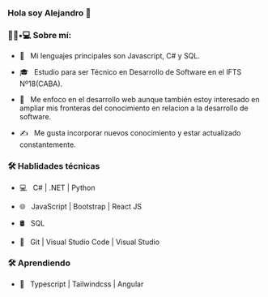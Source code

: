 ### Hola soy Alejandro 👋


<h3> 👨🏻•💻 Sobre mí: </h3>

- 🤔 &nbsp; Mi lenguajes principales son Javascript, C# y SQL.

- 🎓 &nbsp; Estudio para ser Técnico en Desarrollo de Software en el IFTS Nº18(CABA).

- 🌱 &nbsp; Me enfoco en el desarrollo web aunque también estoy interesado en ampliar mis fronteras del conocimiento en relacion a la desarrollo de software.

- ✍️ &nbsp; Me gusta incorporar nuevos conocimiento y estar actualizado constantemente.



<h3>🛠 Hablidades técnicas</h3>



- 💻 &nbsp;   C# | .NET | Python

- 🌐 &nbsp;  JavaScript | Bootstrap | React JS

- 🛢 &nbsp; SQL 

- 🔧 &nbsp; Git | Visual Studio Code | Visual Studio



<h3>🛠 Aprendiendo</h3>

- 🔧 &nbsp; Typescript | Tailwindcss | Angular

